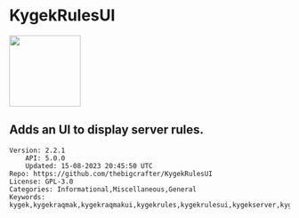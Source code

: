# KygekRulesUI
<img src="https://raw.githubusercontent.com/thebigcrafter/KygekRulesUI/aced95b628dd2777f733310d42aae8baf7116bb0/icon.png" width="128" height="128" />

## Adds an UI to display server rules.
```properties
Version: 2.2.1
    API: 5.0.0
    Updated: 15-08-2023 20:45:50 UTC
Repo: https://github.com/thebigcrafter/KygekRulesUI
License: GPL-3.0
Categories: Informational,Miscellaneous,General
Keywords: kygek,kygekraqmak,kygekraqmakui,kygekrules,kygekrulesui,kygekserver,kygekserverrules,kygekserverrulesui,kygekserverui,kygekteamrules,kygekteamrulesui,kygekteamserver,kygekteamserverrules,kygekteamserverui,kygekteamui,kygekui,rules,rulesui,server,serverrules,serverrulesui,serverui,ui
```